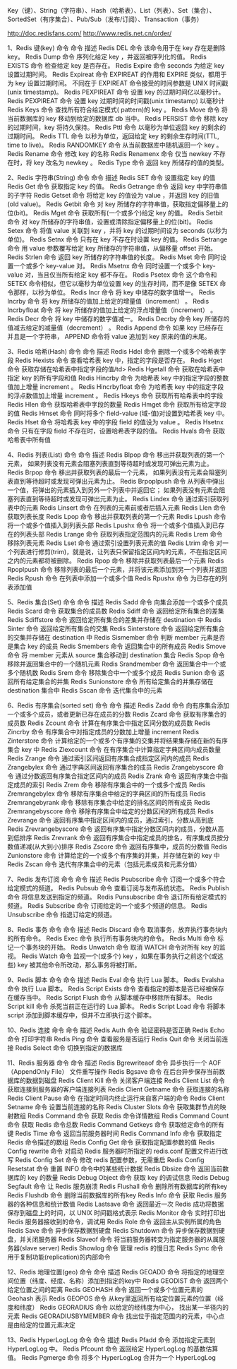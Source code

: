 Key（键）、String（字符串）、Hash（哈希表）、List（列表）、Set（集合）、SortedSet（有序集合）、Pub/Sub（发布/订阅）、Transaction（事务）

http://doc.redisfans.com/
http://www.redis.net.cn/order/


1、Redis 键(key) 命令
命令	描述
Redis DEL 命令	该命令用于在 key 存在是删除 key。
Redis Dump 命令	序列化给定 key ，并返回被序列化的值。
Redis EXISTS 命令	检查给定 key 是否存在。
Redis Expire 命令	seconds 为给定 key 设置过期时间。
Redis Expireat 命令	EXPIREAT 的作用和 EXPIRE 类似，都用于为 key 设置过期时间。 不同在于 EXPIREAT 命令接受的时间参数是 UNIX 时间戳(unix timestamp)。
Redis PEXPIREAT 命令	设置 key 的过期时间亿以毫秒计。
Redis PEXPIREAT 命令	设置 key 过期时间的时间戳(unix timestamp) 以毫秒计
Redis Keys 命令	查找所有符合给定模式( pattern)的 key 。
Redis Move 命令	将当前数据库的 key 移动到给定的数据库 db 当中。
Redis PERSIST 命令	移除 key 的过期时间，key 将持久保持。
Redis Pttl 命令	以毫秒为单位返回 key 的剩余的过期时间。
Redis TTL 命令	以秒为单位，返回给定 key 的剩余生存时间(TTL, time to live)。
Redis RANDOMKEY 命令	从当前数据库中随机返回一个 key 。
Redis Rename 命令	修改 key 的名称
Redis Renamenx 命令	仅当 newkey 不存在时，将 key 改名为 newkey 。
Redis Type 命令	返回 key 所储存的值的类型。




2、Redis 字符串(String) 命令
命令	描述
Redis SET 命令	设置指定 key 的值
Redis Get 命令	获取指定 key 的值。
Redis Getrange 命令	返回 key 中字符串值的子字符
Redis Getset 命令	将给定 key 的值设为 value ，并返回 key 的旧值(old value)。
Redis Getbit 命令	对 key 所储存的字符串值，获取指定偏移量上的位(bit)。
Redis Mget 命令	获取所有(一个或多个)给定 key 的值。
Redis Setbit 命令	对 key 所储存的字符串值，设置或清除指定偏移量上的位(bit)。
Redis Setex 命令	将值 value 关联到 key ，并将 key 的过期时间设为 seconds (以秒为单位)。
Redis Setnx 命令	只有在 key 不存在时设置 key 的值。
Redis Setrange 命令	用 value 参数覆写给定 key 所储存的字符串值，从偏移量 offset 开始。
Redis Strlen 命令	返回 key 所储存的字符串值的长度。
Redis Mset 命令	同时设置一个或多个 key-value 对。
Redis Msetnx 命令	同时设置一个或多个 key-value 对，当且仅当所有给定 key 都不存在。
Redis Psetex 命令	这个命令和 SETEX 命令相似，但它以毫秒为单位设置 key 的生存时间，而不是像 SETEX 命令那样，以秒为单位。
Redis Incr 命令	将 key 中储存的数字值增一。
Redis Incrby 命令	将 key 所储存的值加上给定的增量值（increment） 。
Redis Incrbyfloat 命令	将 key 所储存的值加上给定的浮点增量值（increment） 。
Redis Decr 命令	将 key 中储存的数字值减一。
Redis Decrby 命令	key 所储存的值减去给定的减量值（decrement） 。
Redis Append 命令	如果 key 已经存在并且是一个字符串， APPEND 命令将 value 追加到 key 原来的值的末尾。




3、Redis 哈希(Hash) 命令
命令	描述
Redis Hdel 命令	删除一个或多个哈希表字段
Redis Hexists 命令	查看哈希表 key 中，指定的字段是否存在。
Redis Hget 命令	获取存储在哈希表中指定字段的值/td>
Redis Hgetall 命令	获取在哈希表中指定 key 的所有字段和值
Redis Hincrby 命令	为哈希表 key 中的指定字段的整数值加上增量 increment 。
Redis Hincrbyfloat 命令	为哈希表 key 中的指定字段的浮点数值加上增量 increment 。
Redis Hkeys 命令	获取所有哈希表中的字段
Redis Hlen 命令	获取哈希表中字段的数量
Redis Hmget 命令	获取所有给定字段的值
Redis Hmset 命令	同时将多个 field-value (域-值)对设置到哈希表 key 中。
Redis Hset 命令	将哈希表 key 中的字段 field 的值设为 value 。
Redis Hsetnx 命令	只有在字段 field 不存在时，设置哈希表字段的值。
Redis Hvals 命令	获取哈希表中所有值




4、Redis 列表(List) 命令
命令	描述
Redis Blpop 命令	移出并获取列表的第一个元素， 如果列表没有元素会阻塞列表直到等待超时或发现可弹出元素为止。
Redis Brpop 命令	移出并获取列表的最后一个元素， 如果列表没有元素会阻塞列表直到等待超时或发现可弹出元素为止。
Redis Brpoplpush 命令	从列表中弹出一个值，将弹出的元素插入到另外一个列表中并返回它； 如果列表没有元素会阻塞列表直到等待超时或发现可弹出元素为止。
Redis Lindex 命令	通过索引获取列表中的元素
Redis Linsert 命令	在列表的元素前或者后插入元素
Redis Llen 命令	获取列表长度
Redis Lpop 命令	移出并获取列表的第一个元素
Redis Lpush 命令	将一个或多个值插入到列表头部
Redis Lpushx 命令	将一个或多个值插入到已存在的列表头部
Redis Lrange 命令	获取列表指定范围内的元素
Redis Lrem 命令	移除列表元素
Redis Lset 命令	通过索引设置列表元素的值
Redis Ltrim 命令	对一个列表进行修剪(trim)，就是说，让列表只保留指定区间内的元素，不在指定区间之内的元素都将被删除。
Redis Rpop 命令	移除并获取列表最后一个元素
Redis Rpoplpush 命令	移除列表的最后一个元素，并将该元素添加到另一个列表并返回
Redis Rpush 命令	在列表中添加一个或多个值
Redis Rpushx 命令	为已存在的列表添加值




5、Redis 集合(Set) 命令
命令	描述
Redis Sadd 命令	向集合添加一个或多个成员
Redis Scard 命令	获取集合的成员数
Redis Sdiff 命令	返回给定所有集合的差集
Redis Sdiffstore 命令	返回给定所有集合的差集并存储在 destination 中
Redis Sinter 命令	返回给定所有集合的交集
Redis Sinterstore 命令	返回给定所有集合的交集并存储在 destination 中
Redis Sismember 命令	判断 member 元素是否是集合 key 的成员
Redis Smembers 命令	返回集合中的所有成员
Redis Smove 命令	将 member 元素从 source 集合移动到 destination 集合
Redis Spop 命令	移除并返回集合中的一个随机元素
Redis Srandmember 命令	返回集合中一个或多个随机数
Redis Srem 命令	移除集合中一个或多个成员
Redis Sunion 命令	返回所有给定集合的并集
Redis Sunionstore 命令	所有给定集合的并集存储在 destination 集合中
Redis Sscan 命令	迭代集合中的元素





6、Redis 有序集合(sorted set) 命令
命令	描述
Redis Zadd 命令	向有序集合添加一个或多个成员，或者更新已存在成员的分数
Redis Zcard 命令	获取有序集合的成员数
Redis Zcount 命令	计算在有序集合中指定区间分数的成员数
Redis Zincrby 命令	有序集合中对指定成员的分数加上增量 increment
Redis Zinterstore 命令	计算给定的一个或多个有序集的交集并将结果集存储在新的有序集合 key 中
Redis Zlexcount 命令	在有序集合中计算指定字典区间内成员数量
Redis Zrange 命令	通过索引区间返回有序集合成指定区间内的成员
Redis Zrangebylex 命令	通过字典区间返回有序集合的成员
Redis Zrangebyscore 命令	通过分数返回有序集合指定区间内的成员
Redis Zrank 命令	返回有序集合中指定成员的索引
Redis Zrem 命令	移除有序集合中的一个或多个成员
Redis Zremrangebylex 命令	移除有序集合中给定的字典区间的所有成员
Redis Zremrangebyrank 命令	移除有序集合中给定的排名区间的所有成员
Redis Zremrangebyscore 命令	移除有序集合中给定的分数区间的所有成员
Redis Zrevrange 命令	返回有序集中指定区间内的成员，通过索引，分数从高到底
Redis Zrevrangebyscore 命令	返回有序集中指定分数区间内的成员，分数从高到低排序
Redis Zrevrank 命令	返回有序集合中指定成员的排名，有序集成员按分数值递减(从大到小)排序
Redis Zscore 命令	返回有序集中，成员的分数值
Redis Zunionstore 命令	计算给定的一个或多个有序集的并集，并存储在新的 key 中
Redis Zscan 命令	迭代有序集合中的元素（包括元素成员和元素分值）





7、Redis 发布订阅 命令
命令	描述
Redis Psubscribe 命令	订阅一个或多个符合给定模式的频道。
Redis Pubsub 命令	查看订阅与发布系统状态。
Redis Publish 命令	将信息发送到指定的频道。
Redis Punsubscribe 命令	退订所有给定模式的频道。
Redis Subscribe 命令	订阅给定的一个或多个频道的信息。
Redis Unsubscribe 命令	指退订给定的频道。




8、Redis 事务 命令
命令	描述
Redis Discard 命令	取消事务，放弃执行事务块内的所有命令。
Redis Exec 命令	执行所有事务块内的命令。
Redis Multi 命令	标记一个事务块的开始。
Redis Unwatch 命令	取消 WATCH 命令对所有 key 的监视。
Redis Watch 命令	监视一个(或多个) key ，如果在事务执行之前这个(或这些) key 被其他命令所改动，那么事务将被打断。





9、Redis 脚本 命令
命令	描述
Redis Eval 命令	执行 Lua 脚本。
Redis Evalsha 命令	执行 Lua 脚本。
Redis Script Exists 命令	查看指定的脚本是否已经被保存在缓存当中。
Redis Script Flush 命令	从脚本缓存中移除所有脚本。
Redis Script kill 命令	杀死当前正在运行的 Lua 脚本。
Redis Script Load 命令	将脚本 script 添加到脚本缓存中，但并不立即执行这个脚本。





10、Redis 连接 命令
命令	描述
Redis Auth 命令	验证密码是否正确
Redis Echo 命令	打印字符串
Redis Ping 命令	查看服务是否运行
Redis Quit 命令	关闭当前连接
Redis Select 命令	切换到指定的数据库




11、Redis 服务器 命令
命令	描述
Redis Bgrewriteaof 命令	异步执行一个 AOF（AppendOnly File） 文件重写操作
Redis Bgsave 命令	在后台异步保存当前数据库的数据到磁盘
Redis Client Kill 命令	关闭客户端连接
Redis Client List 命令	获取连接到服务器的客户端连接列表
Redis Client Getname 命令	获取连接的名称
Redis Client Pause 命令	在指定时间内终止运行来自客户端的命令
Redis Client Setname 命令	设置当前连接的名称
Redis Cluster Slots 命令	获取集群节点的映射数组
Redis Command 命令	获取 Redis 命令详情数组
Redis Command Count 命令	获取 Redis 命令总数
Redis Command Getkeys 命令	获取给定命令的所有键
Redis Time 命令	返回当前服务器时间
Redis Command Info 命令	获取指定 Redis 命令描述的数组
Redis Config Get 命令	获取指定配置参数的值
Redis Config rewrite 命令	对启动 Redis 服务器时所指定的 redis.conf 配置文件进行改写
Redis Config Set 命令	修改 redis 配置参数，无需重启
Redis Config Resetstat 命令	重置 INFO 命令中的某些统计数据
Redis Dbsize 命令	返回当前数据库的 key 的数量
Redis Debug Object 命令	获取 key 的调试信息
Redis Debug Segfault 命令	让 Redis 服务崩溃
Redis Flushall 命令	删除所有数据库的所有key
Redis Flushdb 命令	删除当前数据库的所有key
Redis Info 命令	获取 Redis 服务器的各种信息和统计数值
Redis Lastsave 命令	返回最近一次 Redis 成功将数据保存到磁盘上的时间，以 UNIX 时间戳格式表示
Redis Monitor 命令	实时打印出 Redis 服务器接收到的命令，调试用
Redis Role 命令	返回主从实例所属的角色
Redis Save 命令	异步保存数据到硬盘
Redis Shutdown 命令	异步保存数据到硬盘，并关闭服务器
Redis Slaveof 命令	将当前服务器转变为指定服务器的从属服务器(slave server)
Redis Showlog 命令	管理 redis 的慢日志
Redis Sync 命令	用于复制功能(replication)的内部命令





12、Redis 地理位置(geo) 命令
命令	描述
Redis GEOADD 命令	将指定的地理空间位置（纬度、经度、名称）添加到指定的key中
Redis GEODIST 命令	返回两个给定位置之间的距离
Redis GEOHASH 命令	返回一个或多个位置元素的 Geohash 表示
Redis GEOPOS 命令	从key里返回所有给定位置元素的位置（经度和纬度）
Redis GEORADIUS 命令	以给定的经纬度为中心， 找出某一半径内的元素
Redis GEORADIUSBYMEMBER 命令	找出位于指定范围内的元素，中心点是由给定的位置元素决定




13、Redis HyperLogLog 命令
命令	描述
Redis Pfadd 命令	添加指定元素到 HyperLogLog 中。
Redis Pfcount 命令	返回给定 HyperLogLog 的基数估算值。
Redis Pgmerge 命令	将多个 HyperLogLog 合并为一个 HyperLogLog





